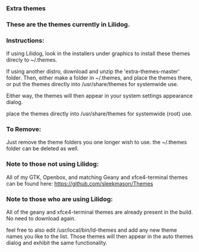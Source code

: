 ﻿### Extra themes

### These are the themes currently in Lilidog.

### Instructions:
If using Lilidog, look in the installers under graphics to install 
these themes direcly to ~/.themes.

If using another distro, download and unzip the 'extra-themes-master' 
folder. Then, either make a folder in ~/.themes, and place the 
themes there, or put the themes directly into /usr/share/themes 
for systemwide use. 

Either way, the themes will then appear in your system settings 
appearance dialog. 

place the themes directly into /usr/share/themes for systemwide (root) use.

### To Remove:
Just remove the theme folders you one longer wish to use.  the 
~/.themes folder can be deleted as well.

### Note to those not using Lilidog:
All of my GTK, Openbox, and matching Geany and xfce4-terminal themes 
can be found here: https://github.com/sleekmason/Themes

### Note to those who are using Lilidog:
All of the geany and xfce4-terminal themes are already present in the 
build. No need to download again.

feel free to also edit /usr/local/bin/ld-themes and add any new theme 
names you like to the list. Those themes will then appear in the auto 
themes dialog and exhibit the same functionality. 

